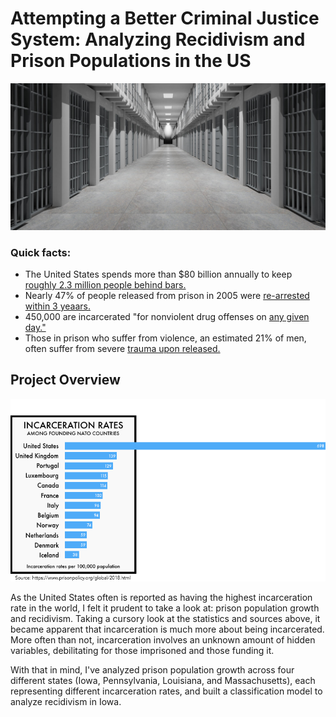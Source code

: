 # Attempting a Better Criminal Justice System: Analyzing Recidivism and Prison Populations in the US

![prisonh](https://github.com/conlpate/Flatiron-Capstone-Recidivism/blob/main/images/prison%20hall.jpg)

### Quick facts:
- The United States spends more than $80 billion annually to keep [roughly 2.3 million people behind bars.](https://www.themarshallproject.org/2019/12/17/the-hidden-cost-of-incarceration)
- Nearly 47% of people released from prison in 2005 were [re-arrested within 3 yeaars.](https://bjs.ojp.gov/content/pub/pdf/18upr9yfup0514.pdf)
- 450,000 are incarcerated "for nonviolent drug offenses on [any given day."](https://www.prisonpolicy.org/reports/pie2020.html)
- Those in prison who suffer from violence, an estimated 21% of men, often suffer from severe [trauma upon released.](https://www.prisonpolicy.org/blog/2017/06/22/mental_health/)

## Project Overview

![global](https://github.com/conlpate/Flatiron-Capstone-Recidivism/blob/main/images/incarc%20nato.png)

As the United States often is reported as having the highest incarceration rate in the world, I felt it prudent to take a look at: prison population growth and recidivism. Taking a cursory look at the statistics and sources above, it became apparent that incarceration is much more about being incarcerated. More often than not, incarceration involves an unknown amount of hidden variables, debilitating for those imprisoned and those funding it. 

With that in mind, I've analyzed prison population growth across four different states (Iowa, Pennsylvania, Louisiana, and Massachusetts), each representing different incarceration rates, and built a classification model to analyze recidivism in Iowa. 
